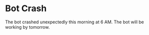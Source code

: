 # Bot Crash

The bot crashed unexpectedly this morning at 6 AM. The bot will be working by tomorrow. 